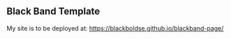 ## Black Band Template

My site is to be deployed at: https://blackboldse.github.io/blackband-page/
